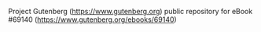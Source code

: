 Project Gutenberg (https://www.gutenberg.org) public repository for
eBook #69140 (https://www.gutenberg.org/ebooks/69140)
